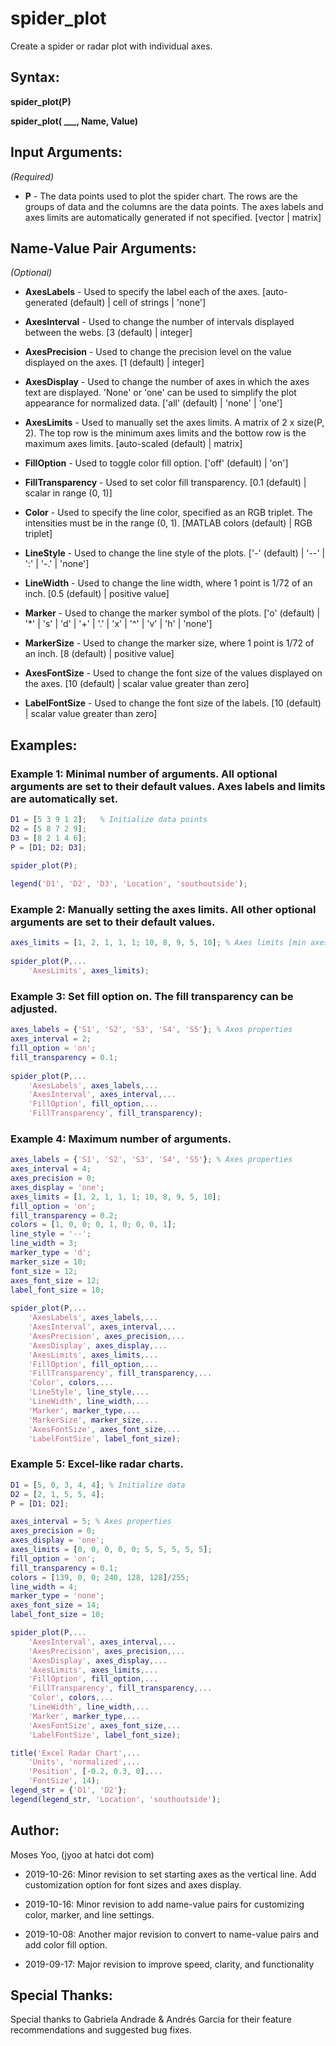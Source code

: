 # spider_plot
Create a spider or radar plot with individual axes.

## Syntax:
**spider_plot(P)**
  

**spider_plot( ___, Name, Value)**

## Input Arguments:
*(Required)*

- **P** - The data points used to plot the spider chart. The rows are the groups of data and the columns are the data points.
          The axes labels and axes limits are automatically generated if not specified.
          [vector | matrix]

## Name-Value Pair Arguments:
*(Optional)*
  
- **AxesLabels**       - Used to specify the label each of the axes.
                         [auto-generated (default) | cell of strings | 'none']

- **AxesInterval**     - Used to change the number of intervals displayed between the webs.
                         [3 (default) | integer]

- **AxesPrecision**    - Used to change the precision level on the value displayed on the axes.
                         [1 (default) | integer]
                         
- **AxesDisplay**      - Used to change the number of axes in which the axes text are displayed. 'None' or 'one' can be used to simplify                          the plot appearance for normalized data.
                         ['all' (default) | 'none' | 'one']

- **AxesLimits**       - Used to manually set the axes limits. A matrix of 2 x size(P, 2). The top row is the minimum axes limits and                            the bottow row is the maximum axes limits.
                         [auto-scaled (default) | matrix]

- **FillOption**       - Used to toggle color fill option.
                         ['off' (default) | 'on']

- **FillTransparency** - Used to set color fill transparency.
                         [0.1 (default) | scalar in range (0, 1)]
                     
- **Color**            - Used to specify the line color, specified as an RGB triplet. The intensities must be in the range (0, 1).
                         [MATLAB colors (default) | RGB triplet]

- **LineStyle**        - Used to change the line style of the plots.
                         ['-' (default) | '--' | ':' | '-.' | 'none']

- **LineWidth**        - Used to change the line width, where 1 point is  1/72 of an inch.
                         [0.5 (default) | positive value]

- **Marker**           - Used to change the marker symbol of the plots.
                         ['o' (default) | '*' | 's' | 'd' | '+' | '.' | 'x' | '^' | 'v' | 'h' | 'none']

- **MarkerSize**       - Used to change the marker size, where 1 point is 1/72 of an inch.
                         [8 (default) | positive value]
                     
- **AxesFontSize**     - Used to change the font size of the values displayed on the axes.
                         [10 (default) | scalar value greater than zero]
                         
- **LabelFontSize**    - Used to change the font size of the labels.
                         [10 (default) | scalar value greater than zero]

## Examples:
### Example 1: Minimal number of arguments. All optional arguments are set to their default values. Axes labels and limits are automatically set.
```matlab
D1 = [5 3 9 1 2];   % Initialize data points
D2 = [5 8 7 2 9];
D3 = [8 2 1 4 6];
P = [D1; D2; D3];

spider_plot(P);
  
legend('D1', 'D2', 'D3', 'Location', 'southoutside');
```

### Example 2: Manually setting the axes limits. All other optional arguments are set to their default values.
```matlab
axes_limits = [1, 2, 1, 1, 1; 10, 8, 9, 5, 10]; % Axes limits [min axes limits; max axes limits]
 
spider_plot(P,...
    'AxesLimits', axes_limits);
```

### Example 3: Set fill option on. The fill transparency can be adjusted.
```matlab
axes_labels = {'S1', 'S2', 'S3', 'S4', 'S5'}; % Axes properties
axes_interval = 2;
fill_option = 'on';
fill_transparency = 0.1;
  
spider_plot(P,...
    'AxesLabels', axes_labels,...
    'AxesInterval', axes_interval,...
    'FillOption', fill_option,...
    'FillTransparency', fill_transparency);
```

  ### Example 4: Maximum number of arguments.
```matlab
axes_labels = {'S1', 'S2', 'S3', 'S4', 'S5'}; % Axes properties
axes_interval = 4;
axes_precision = 0;
axes_display = 'one';
axes_limits = [1, 2, 1, 1, 1; 10, 8, 9, 5, 10];
fill_option = 'on';
fill_transparency = 0.2;
colors = [1, 0, 0; 0, 1, 0; 0, 0, 1];
line_style = '--';
line_width = 3;
marker_type = 'd';
marker_size = 10;
font_size = 12;
axes_font_size = 12;
label_font_size = 10;
 
spider_plot(P,...
    'AxesLabels', axes_labels,...
    'AxesInterval', axes_interval,...
    'AxesPrecision', axes_precision,...
    'AxesDisplay', axes_display,...
    'AxesLimits', axes_limits,...
    'FillOption', fill_option,...
    'FillTransparency', fill_transparency,...
    'Color', colors,...
    'LineStyle', line_style,...
    'LineWidth', line_width,...
    'Marker', marker_type,...
    'MarkerSize', marker_size,...
    'AxesFontSize', axes_font_size,...
    'LabelFontSize', label_font_size);
```

  ### Example 5: Excel-like radar charts.
```matlab
D1 = [5, 0, 3, 4, 4]; % Initialize data
D2 = [2, 1, 5, 5, 4];
P = [D1; D2];

axes_interval = 5; % Axes properties
axes_precision = 0;
axes_display = 'one';
axes_limits = [0, 0, 0, 0, 0; 5, 5, 5, 5, 5];
fill_option = 'on';
fill_transparency = 0.1;
colors = [139, 0, 0; 240, 128, 128]/255;
line_width = 4;
marker_type = 'none';
axes_font_size = 14;
label_font_size = 10;

spider_plot(P,...
    'AxesInterval', axes_interval,...
    'AxesPrecision', axes_precision,...
    'AxesDisplay', axes_display,...
    'AxesLimits', axes_limits,...
    'FillOption', fill_option,...
    'FillTransparency', fill_transparency,...
    'Color', colors,...
    'LineWidth', line_width,...
    'Marker', marker_type,...
    'AxesFontSize', axes_font_size,...
    'LabelFontSize', label_font_size);

title('Excel Radar Chart',...
    'Units', 'normalized',...
    'Position', [-0.2, 0.3, 0],...
    'FontSize', 14);
legend_str = {'D1', 'D2'};
legend(legend_str, 'Location', 'southoutside');
```

## Author:
Moses Yoo, (jyoo at hatci dot com)

- 2019-10-26: Minor revision to set starting axes as the vertical line. Add customization option for font sizes and axes display.
  
- 2019-10-16: Minor revision to add name-value pairs for customizing color, marker, and line settings.
  
- 2019-10-08: Another major revision to convert to name-value pairs and add color fill option.
  
- 2019-09-17: Major revision to improve speed, clarity, and functionality

## Special Thanks:
Special thanks to Gabriela Andrade & Andrés Garcia for their feature recommendations and suggested bug fixes.
